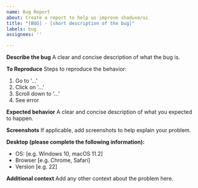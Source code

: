 ```yaml
---
name: Bug Report
about: Create a report to help us improve shaduxe/ui
title: "[BUG] - [short description of the bug]"
labels: bug
assignees: ''

---
```


**Describe the bug**
A clear and concise description of what the bug is.

**To Reproduce**
Steps to reproduce the behavior:
1. Go to '...'
2. Click on '...'
3. Scroll down to '...'
4. See error

**Expected behavior**
A clear and concise description of what you expected to happen.

**Screenshots**
If applicable, add screenshots to help explain your problem.

**Desktop (please complete the following information):**
 - OS: [e.g. Windows 10, macOS 11.2]
 - Browser [e.g. Chrome, Safari]
 - Version [e.g. 22]

**Additional context**
Add any other context about the problem here.
